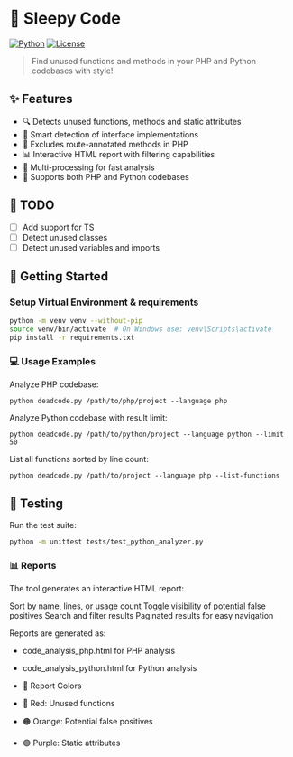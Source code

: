 # 👻 Sleepy Code

[![Python](https://img.shields.io/badge/python-3.7+-blue.svg)](https://www.python.org/downloads/)
[![License](https://img.shields.io/badge/license-MIT-green.svg)](LICENSE)

> Find unused functions and methods in your PHP and Python codebases with style!

## ✨ Features

- 🔍 Detects unused functions, methods and static attributes
- 🎯 Smart detection of interface implementations
- 🚫 Excludes route-annotated methods in PHP
- 📊 Interactive HTML report with filtering capabilities
- 🔄 Multi-processing for fast analysis
- 🐍 Supports both PHP and Python codebases

## 🎯 TODO

- [ ] Add support for TS
- [ ] Detect unused classes
- [ ] Detect unused variables and imports

## 🚀 Getting Started

### Setup Virtual Environment & requirements

```bash
python -m venv venv --without-pip
source venv/bin/activate  # On Windows use: venv\Scripts\activate
pip install -r requirements.txt
```

### 💻 Usage Examples

Analyze PHP codebase:

`python deadcode.py /path/to/php/project --language php`

Analyze Python codebase with result limit:

`python deadcode.py /path/to/python/project --language python --limit 50`

List all functions sorted by line count:

`python deadcode.py /path/to/project --language php --list-functions`

## 🧪 Testing

Run the test suite:
```bash
python -m unittest tests/test_python_analyzer.py
```

### 📊 Reports

The tool generates an interactive HTML report:

Sort by name, lines, or usage count
Toggle visibility of potential false positives
Search and filter results
Paginated results for easy navigation

Reports are generated as:

- code_analysis_php.html for PHP analysis
- code_analysis_python.html for Python analysis

- 🎨 Report Colors
- 🔴 Red: Unused functions
- 🟠 Orange: Potential false positives
- 🟣 Purple: Static attributes

